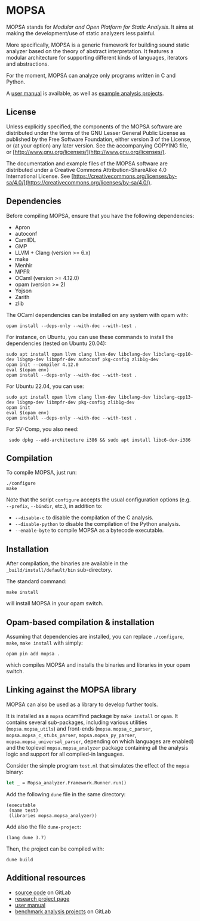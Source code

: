 # MOPSA

MOPSA stands for *Modular and Open Platform for Static Analysis*. It aims at making the development/use of static analyzers less painful.

More specifically, MOPSA is a generic framework for building sound static analyzer based on the theory of abstract interpretation.
It features a modular architecture for supporting different kinds of languages, iterators and abstractions.

For the moment, MOPSA can analyze only programs written in C and Python.

A [user manual](https://mopsa.gitlab.io/mopsa-analyzer/user-manual/) is available, as well as [example analysis projects](https://gitlab.com/mopsa/benchmarks).


## License

Unless explicitly specified, the components of the MOPSA software are distributed under the terms of the GNU Lesser General Public License as published by the Free Software Foundation, either version 3 of the License, or (at your option) any later version.
See the accompanying COPYING file, or [http://www.gnu.org/licenses/](http://www.gnu.org/licenses/).

The documentation and example files of the MOPSA software are distributed under a Creative Commons Attribution-ShareAlike 4.0 International License. See [https://creativecommons.org/licenses/by-sa/4.0/](https://creativecommons.org/licenses/by-sa/4.0/).


## Dependencies

Before compiling MOPSA, ensure that you have the following dependencies:

* Apron
* autoconf
* CamlIDL
* GMP
* LLVM + Clang (version >= 6.x)
* make
* Menhir
* MPFR
* OCaml (version >= 4.12.0)
* opam (version >= 2)
* Yojson
* Zarith
* zlib

The OCaml dependencies can be installed on any system with opam with:

```shell
opam install --deps-only --with-doc --with-test .
```

For instance, on Ubuntu, you can use these commands to install the dependencies (tested on Ubuntu 20.04):

```shell
sudo apt install opam llvm clang llvm-dev libclang-dev libclang-cpp10-dev libgmp-dev libmpfr-dev autoconf pkg-config zlib1g-dev
opam init --compiler 4.12.0
eval $(opam env)
opam install --deps-only --with-doc --with-test .
```

For Ubuntu 22.04, you can use:
```shell
sudo apt install opam llvm clang llvm-dev libclang-dev libclang-cpp13-dev libgmp-dev libmpfr-dev pkg-config zlib1g-dev
opam init
eval $(opam env)
opam install --deps-only --with-doc --with-test .
```

For SV-Comp, you also need:
```shell
 sudo dpkg --add-architecture i386 && sudo apt install libc6-dev-i386
```

## Compilation

To compile MOPSA, just run:

```shell
./configure
make
```

Note that the script `configure` accepts the usual configuration options (e.g. `--prefix`, `--bindir`, etc.), in addition to:

* `--disable-c` to disable the compilation of the C analysis.
* `--disable-python` to disable the compilation of the Python analysis.
* `--enable-byte` to compile MOPSA as a bytecode executable.

## Installation

After compilation, the binaries are available in the `_build/install/default/bin` sub-directory.

The standard command:
```shell
make install
```
will install MOPSA in your opam switch.

## Opam-based compilation & installation

Assuming that dependencies are installed, you can replace `./configure`, `make`, `make install` with simply:
```shell
opam pin add mopsa .
```
which compiles MOPSA and installs the binaries and libraries in your opam switch.


## Linking against the MOPSA library

MOPSA can also be used as a library to develop further tools.

It is installed as a `mopsa` ocamlfind package by `make install` or `opam`.
It contains several sub-packages, including various utilities (`mopsa.mopsa_utils`) and front-ends (`mopsa.mopsa_c_parser`, `mopsa.mopsa_c_stubs_parser`, `mopsa.mopsa_py_parser`, `mopsa.mopsa_universal_parser`, depending on which languages are enabled) and the toplevel `mopsa.mopsa_analyzer` package containing all the analysis logic and support for all compiled-in languages.

Consider the simple program `test.ml` that simulates the effect of the `mopsa` binary:
```ocaml
let _ = Mopsa_analyzer.Framework.Runner.run()
```
Add the following `dune` file in the same directory:
```dune
(executable
 (name test)
 (libraries mopsa.mopsa_analyzer))
```
Add also the file `dune-project`:
```dune
(lang dune 3.7)
```
Then, the project can be compiled with:
```shell
dune build
```

## Additional resources

* [source code](https://gitlab.com/mopsa/mopsa-analyzer) on GitLab
* [research project page](https://mopsa.lip6.fr/)
* [user manual](https://mopsa.gitlab.io/mopsa-analyzer/user-manual/)
* [benchmark analysis projects](https://gitlab.com/mopsa/benchmarks) on GitLab

